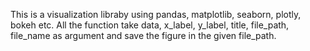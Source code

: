 This is a visualization libraby using pandas, matplotlib, seaborn, plotly, bokeh etc.
All the function take data, x_label, y_label, title, file_path, file_name  as argument
and save the figure in the given file_path.
